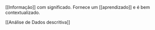 [[Informação]] com significado. Fornece um [[aprendizado]] e é bem contextualizado.

[[Análise de Dados descritiva]]
